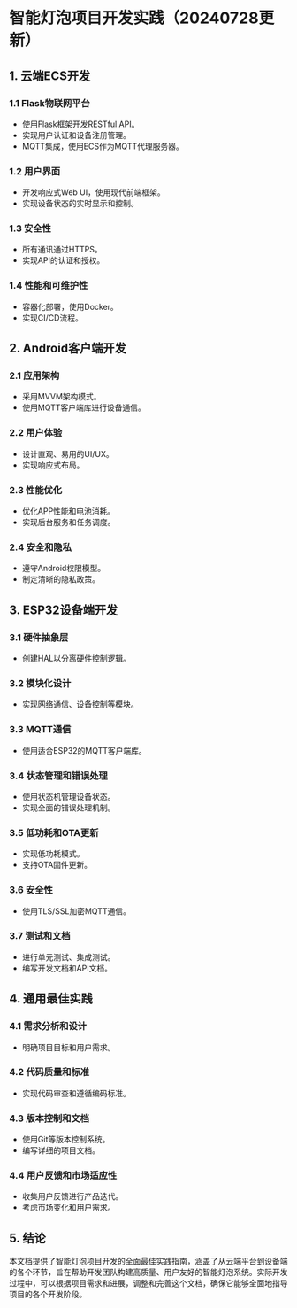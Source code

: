 # 智能灯泡项目开发实践（20240728更新）

## 1. 云端ECS开发

### 1.1 Flask物联网平台
- 使用Flask框架开发RESTful API。
- 实现用户认证和设备注册管理。
- MQTT集成，使用ECS作为MQTT代理服务器。

### 1.2 用户界面
- 开发响应式Web UI，使用现代前端框架。
- 实现设备状态的实时显示和控制。

### 1.3 安全性
- 所有通讯通过HTTPS。
- 实现API的认证和授权。

### 1.4 性能和可维护性
- 容器化部署，使用Docker。
- 实现CI/CD流程。

## 2. Android客户端开发

### 2.1 应用架构
- 采用MVVM架构模式。
- 使用MQTT客户端库进行设备通信。

### 2.2 用户体验
- 设计直观、易用的UI/UX。
- 实现响应式布局。

### 2.3 性能优化
- 优化APP性能和电池消耗。
- 实现后台服务和任务调度。

### 2.4 安全和隐私
- 遵守Android权限模型。
- 制定清晰的隐私政策。

## 3. ESP32设备端开发

### 3.1 硬件抽象层
- 创建HAL以分离硬件控制逻辑。

### 3.2 模块化设计
- 实现网络通信、设备控制等模块。

### 3.3 MQTT通信
- 使用适合ESP32的MQTT客户端库。

### 3.4 状态管理和错误处理
- 使用状态机管理设备状态。
- 实现全面的错误处理机制。

### 3.5 低功耗和OTA更新
- 实现低功耗模式。
- 支持OTA固件更新。

### 3.6 安全性
- 使用TLS/SSL加密MQTT通信。

### 3.7 测试和文档
- 进行单元测试、集成测试。
- 编写开发文档和API文档。

## 4. 通用最佳实践

### 4.1 需求分析和设计
- 明确项目目标和用户需求。

### 4.2 代码质量和标准
- 实现代码审查和遵循编码标准。

### 4.3 版本控制和文档
- 使用Git等版本控制系统。
- 编写详细的项目文档。

### 4.4 用户反馈和市场适应性
- 收集用户反馈进行产品迭代。
- 考虑市场变化和用户需求。

## 5. 结论

本文档提供了智能灯泡项目开发的全面最佳实践指南，涵盖了从云端平台到设备端的各个环节，旨在帮助开发团队构建高质量、用户友好的智能灯泡系统。实际开发过程中，可以根据项目需求和进展，调整和完善这个文档，确保它能够全面地指导项目的各个开发阶段。

